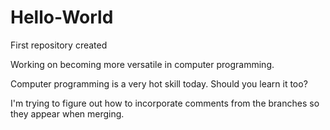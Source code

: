 # Hello-World
First repository created

Working on becoming more versatile in computer programming.

Computer programming is a very hot skill today. Should you learn it too?

I'm trying to figure out how to incorporate comments from the branches so they appear when merging.
